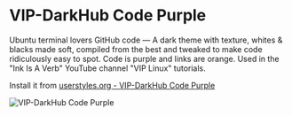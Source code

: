 # VIP-DarkHub Code Purple

Ubuntu terminal lovers GitHub code — A dark theme with texture, whites & blacks made soft, compiled from the best and tweaked to make code ridiculously easy to spot. Code is purple and links are orange. Used in the "Ink Is A Verb" YouTube channel "VIP Linux" tutorials.

Install it from [userstyles.org - VIP-DarkHub Code Purple](https://userstyles.org/styles/172338)

![VIP-DarkHub Code Purple](https://github.com/inkVerb/VIP-DarkHub/blob/master/VIP-Dark-Hub_Code_Purple.png)

